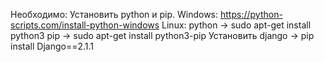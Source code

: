 Необходимо:
    Установить python и pip.
        Windows: https://python-scripts.com/install-python-windows
        Linux:  python -> sudo apt-get install python3
                pip -> sudo apt-get install python3-pip
    Установить django -> pip install Django==2.1.1
